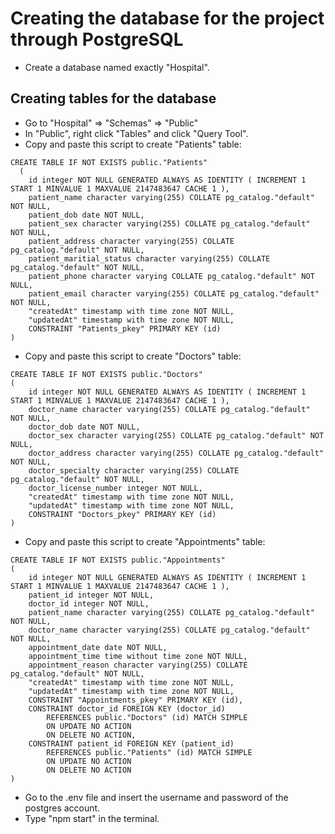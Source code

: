 # Creating the database for the project through PostgreSQL
* Create a database named exactly "Hospital".

## Creating tables for the database
* Go to "Hospital" => "Schemas" => "Public"
* In "Public", right click "Tables" and click "Query Tool".
* Copy and paste this script to create "Patients" table:
~~~
CREATE TABLE IF NOT EXISTS public."Patients"
  (
    id integer NOT NULL GENERATED ALWAYS AS IDENTITY ( INCREMENT 1 START 1 MINVALUE 1 MAXVALUE 2147483647 CACHE 1 ),
    patient_name character varying(255) COLLATE pg_catalog."default" NOT NULL,
    patient_dob date NOT NULL,
    patient_sex character varying(255) COLLATE pg_catalog."default" NOT NULL,
    patient_address character varying(255) COLLATE pg_catalog."default" NOT NULL,
    patient_maritial_status character varying(255) COLLATE pg_catalog."default" NOT NULL,
    patient_phone character varying COLLATE pg_catalog."default" NOT NULL,
    patient_email character varying(255) COLLATE pg_catalog."default" NOT NULL,
    "createdAt" timestamp with time zone NOT NULL,
    "updatedAt" timestamp with time zone NOT NULL,
    CONSTRAINT "Patients_pkey" PRIMARY KEY (id)
)
~~~
* Copy and paste this script to create "Doctors" table:
~~~
CREATE TABLE IF NOT EXISTS public."Doctors"
(
    id integer NOT NULL GENERATED ALWAYS AS IDENTITY ( INCREMENT 1 START 1 MINVALUE 1 MAXVALUE 2147483647 CACHE 1 ),
    doctor_name character varying(255) COLLATE pg_catalog."default" NOT NULL,
    doctor_dob date NOT NULL,
    doctor_sex character varying(255) COLLATE pg_catalog."default" NOT NULL,
    doctor_address character varying(255) COLLATE pg_catalog."default" NOT NULL,
    doctor_specialty character varying(255) COLLATE pg_catalog."default" NOT NULL,
    doctor_license_number integer NOT NULL,
    "createdAt" timestamp with time zone NOT NULL,
    "updatedAt" timestamp with time zone NOT NULL,
    CONSTRAINT "Doctors_pkey" PRIMARY KEY (id)
)
~~~
* Copy and paste this script to create "Appointments" table:
~~~
CREATE TABLE IF NOT EXISTS public."Appointments"
(
    id integer NOT NULL GENERATED ALWAYS AS IDENTITY ( INCREMENT 1 START 1 MINVALUE 1 MAXVALUE 2147483647 CACHE 1 ),
    patient_id integer NOT NULL,
    doctor_id integer NOT NULL,
    patient_name character varying(255) COLLATE pg_catalog."default" NOT NULL,
    doctor_name character varying(255) COLLATE pg_catalog."default" NOT NULL,
    appointment_date date NOT NULL,
    appointment_time time without time zone NOT NULL,
    appointment_reason character varying(255) COLLATE pg_catalog."default" NOT NULL,
    "createdAt" timestamp with time zone NOT NULL,
    "updatedAt" timestamp with time zone NOT NULL,
    CONSTRAINT "Appointments_pkey" PRIMARY KEY (id),
    CONSTRAINT doctor_id FOREIGN KEY (doctor_id)
        REFERENCES public."Doctors" (id) MATCH SIMPLE
        ON UPDATE NO ACTION
        ON DELETE NO ACTION,
    CONSTRAINT patient_id FOREIGN KEY (patient_id)
        REFERENCES public."Patients" (id) MATCH SIMPLE
        ON UPDATE NO ACTION
        ON DELETE NO ACTION
)
~~~
* Go to the .env file and insert the username and password of the postgres account.
* Type "npm start" in the terminal.

